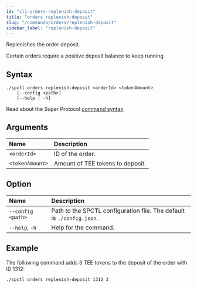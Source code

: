 ```yaml
---
id: "cli-orders-replenish-deposit"
title: "orders replenish-deposit"
slug: "/commands/orders/replenish-deposit"
sidebar_label: "replenish-deposit"
---
```


Replenishes the order deposit.

Certain orders require a positive deposit balance to keep running.

## Syntax

```
./spctl orders replenish-deposit <orderId> <tokenAmount>
    [--config <path>]
    [--help | -h]
```

Read about the Super Protocol [command syntax](/cli/commands#command-syntax).

## Arguments

| **Name** | **Description** |
| :- | :- |
| `<orderId>` | ID of the order. |
| `<tokenAmount>` | Amount of TEE tokens to deposit. |

## Option

| **Name** | **Description** |
| :- | :- |
| `--config <path>` | Path to the SPCTL configuration file. The default is `./config.json`. |
| `--help`, `-h` | Help for the command. |

## Example

The following command adds 3 TEE tokens to the deposit of the order with ID 1312:

```
./spctl orders replenish-deposit 1312 3
```